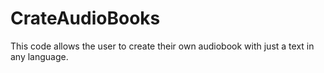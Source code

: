 # CrateAudioBooks
This code allows the user to create their own audiobook with just a text in any language.
